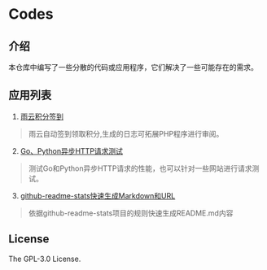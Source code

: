# Codes

## 介绍

本仓库中编写了一些分散的代码或应用程序，它们解决了一些可能存在的需求。

## 应用列表

1. [雨云积分签到](./1/)

> 雨云自动签到领取积分,生成的日志可拓展PHP程序进行审阅。

2. [Go、Python异步HTTP请求测试](./2/)

> 测试Go和Python异步HTTP请求的性能，也可以针对一些网站进行请求测试。

3. [github-readme-stats快速生成Markdown和URL](./2/)

> 依据github-readme-stats项目的规则快速生成README.md内容

## License

The GPL-3.0 License.
